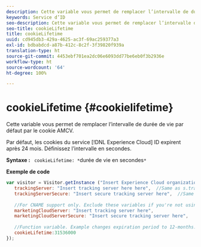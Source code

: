 ```yaml
---
description: Cette variable vous permet de remplacer l’intervalle de durée de vie par défaut par le cookie AMCV.
keywords: Service d’ID
seo-description: Cette variable vous permet de remplacer l’intervalle de durée de vie par défaut par le cookie AMCV.
seo-title: cookieLifetime
title: cookieLifetime
uuid: cd945db3-429a-4625-ac3f-69ac259377a3
exl-id: bdbabdcd-a87b-412c-8c2f-3f39820f939a
translation-type: ht
source-git-commit: 4453ebf701ea2dc06e6093dd77be6eb0f3b2936e
workflow-type: ht
source-wordcount: '64'
ht-degree: 100%

---
```


# cookieLifetime {#cookielifetime}

Cette variable vous permet de remplacer l’intervalle de durée de vie par défaut par le cookie AMCV.

Par défaut, les cookies du service [!DNL Experience Cloud] ID expirent après 24 mois. Définissez l’intervalle en secondes.

**Syntaxe :** ` cookieLifetime: *`durée de vie en secondes`*`

**Exemple de code**

```js
var visitor = Visitor.getInstance ("Insert Experience Cloud organization ID here",{ 
   trackingServer: "Insert tracking server here here",  //Same as s.trackingServer 
   trackingServerSecure: "Insert secure tracking server here",  //Same as s.trackingServerSecure 
 
   //For CNAME support only. Exclude these variables if you're not using CNAME 
   marketingCloudServer: "Insert tracking server here", 
   marketingCloudServerSecure: "Insert secure tracking server here", 
 
   //Function variable. Example changes expiration period to 12-months. 
   cookieLifetime:31536000 
});
```
